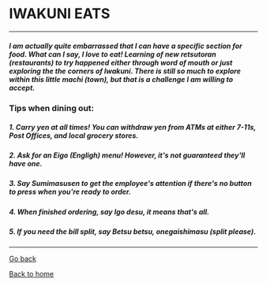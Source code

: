 # IWAKUNI EATS
---

##### I am actually quite embarrassed that I can have a specific section for food.  What can I say, I *love* to eat!  Learning of new *retsutoran* (restaurants) to try happened either through word of mouth or just exploring the the corners of Iwakuni.  There is still so much to explore within this little *machi* (town), but that is a challenge I am willing to accept.

### Tips when dining out:
##### 1. Carry __yen__ at *all times*!  You can withdraw yen from ATMs at either 7-11s, Post Offices, and local grocery stores.
##### 2. Ask for an *Eigo* (Engligh) menu!  However, it's _not_ guaranteed they'll have one. 
##### 3. Say *Sumimasusen* to get the employee's attention if there's no button to press when you're ready to order.
##### 4. When finished ordering, say *Igo desu*, it means *that's all*.
##### 5. If you need the bill *split*, say *Betsu betsu, onegaishimasu* (split please). 

---
[Go back](topic)

[Back to home](index)
